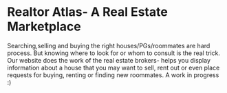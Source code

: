 # Realtor Atlas- A Real Estate Marketplace
Searching,selling and buying the right houses/PGs/roommates are hard process. But knowing where to look for or whom to consult is the real trick. 
Our website does the work of the real estate brokers- helps you display information about a house that you may want to sell, rent out or even place requests for buying, renting or finding new roommates.
A work in progress :)
